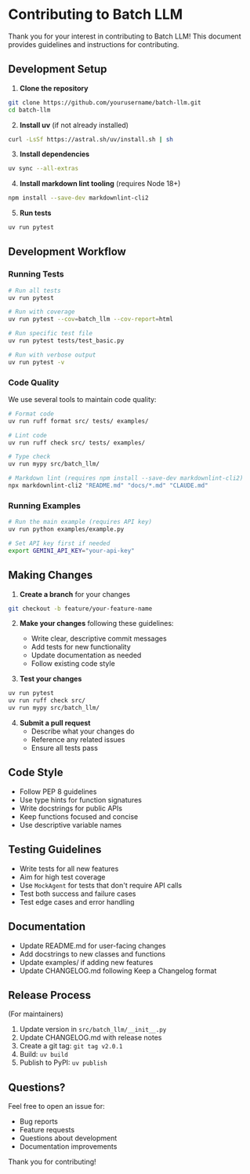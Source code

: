 # Contributing to Batch LLM

Thank you for your interest in contributing to Batch LLM! This document provides guidelines and instructions for contributing.

## Development Setup

1. **Clone the repository**

```bash
git clone https://github.com/yourusername/batch-llm.git
cd batch-llm
```

2. **Install uv** (if not already installed)

```bash
curl -LsSf https://astral.sh/uv/install.sh | sh
```

3. **Install dependencies**

```bash
uv sync --all-extras
```

4. **Install markdown lint tooling** (requires Node 18+)

```bash
npm install --save-dev markdownlint-cli2
```

5. **Run tests**

```bash
uv run pytest
```

## Development Workflow

### Running Tests

```bash
# Run all tests
uv run pytest

# Run with coverage
uv run pytest --cov=batch_llm --cov-report=html

# Run specific test file
uv run pytest tests/test_basic.py

# Run with verbose output
uv run pytest -v
```

### Code Quality

We use several tools to maintain code quality:

```bash
# Format code
uv run ruff format src/ tests/ examples/

# Lint code
uv run ruff check src/ tests/ examples/

# Type check
uv run mypy src/batch_llm/

# Markdown lint (requires npm install --save-dev markdownlint-cli2)
npx markdownlint-cli2 "README.md" "docs/*.md" "CLAUDE.md"
```

### Running Examples

```bash
# Run the main example (requires API key)
uv run python examples/example.py

# Set API key first if needed
export GEMINI_API_KEY="your-api-key"
```

## Making Changes

1. **Create a branch** for your changes

```bash
git checkout -b feature/your-feature-name
```

2. **Make your changes** following these guidelines:
   - Write clear, descriptive commit messages
   - Add tests for new functionality
   - Update documentation as needed
   - Follow existing code style

3. **Test your changes**

```bash
uv run pytest
uv run ruff check src/
uv run mypy src/batch_llm/
```

4. **Submit a pull request**
   - Describe what your changes do
   - Reference any related issues
   - Ensure all tests pass

## Code Style

- Follow PEP 8 guidelines
- Use type hints for function signatures
- Write docstrings for public APIs
- Keep functions focused and concise
- Use descriptive variable names

## Testing Guidelines

- Write tests for all new features
- Aim for high test coverage
- Use `MockAgent` for tests that don't require API calls
- Test both success and failure cases
- Test edge cases and error handling

## Documentation

- Update README.md for user-facing changes
- Add docstrings to new classes and functions
- Update examples/ if adding new features
- Update CHANGELOG.md following Keep a Changelog format

## Release Process

(For maintainers)

1. Update version in `src/batch_llm/__init__.py`
2. Update CHANGELOG.md with release notes
3. Create a git tag: `git tag v2.0.1`
4. Build: `uv build`
5. Publish to PyPI: `uv publish`

## Questions?

Feel free to open an issue for:
- Bug reports
- Feature requests
- Questions about development
- Documentation improvements

Thank you for contributing!
